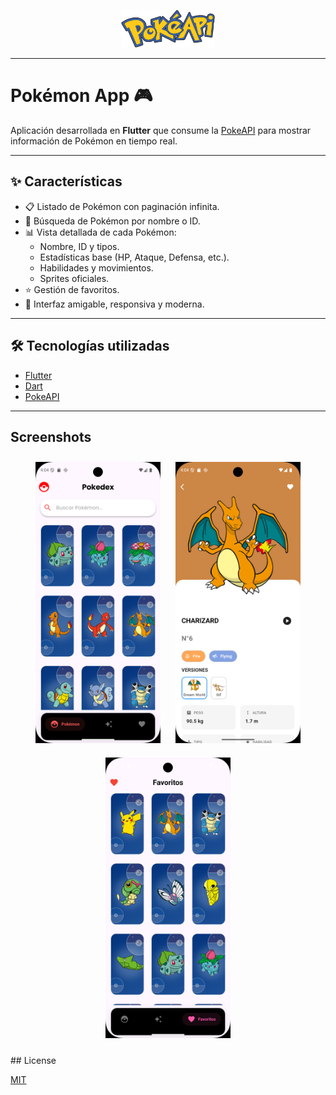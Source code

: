 <p align="center">
  <img src="https://raw.githubusercontent.com/PokeAPI/media/master/logo/pokeapi_256.png" alt="PokeAPI Logo" width="150"/>
</p> 

---
# Pokémon App 🎮  

Aplicación desarrollada en **Flutter** que consume la [PokeAPI](https://pokeapi.co/) para mostrar información de Pokémon en tiempo real.  

---

## ✨ Características
- 📋 Listado de Pokémon con paginación infinita.  
- 🔎 Búsqueda de Pokémon por nombre o ID.  
- 📊 Vista detallada de cada Pokémon:
  - Nombre, ID y tipos.  
  - Estadísticas base (HP, Ataque, Defensa, etc.).  
  - Habilidades y movimientos.  
  - Sprites oficiales.  
- ⭐ Gestión de favoritos.  
- 🎨 Interfaz amigable, responsiva y moderna.  

---

## 🛠️ Tecnologías utilizadas
- [Flutter](https://flutter.dev/)  
- [Dart](https://dart.dev/)  
- [PokeAPI](https://pokeapi.co/)  

---

## Screenshots
<p align="center"> <img src="assets/screenshots/homeview.png" alt="Home Screen" width="200" style="margin: 10px;"/> <img src="assets/screenshots/detail_pokemon.png" alt="Detail Screen" width="200" style="margin: 10px;"/> <img src="assets/screenshots/favoriteview.png" alt="Favorites Screen" width="200" style="margin: 10px;"/> </p>
## License

[MIT](https://choosealicense.com/licenses/mit/)

